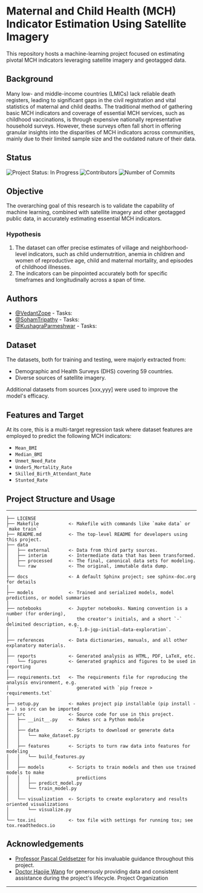 Maternal and Child Health (MCH) Indicator Estimation Using Satellite Imagery
==============================
This repository hosts a machine-learning project focused on estimating pivotal MCH indicators leveraging satellite imagery and geotagged data.

## Background

Many low- and middle-income countries (LMICs) lack reliable death registers, leading to significant gaps in the civil registration and vital statistics of maternal and child deaths. The traditional method of gathering basic MCH indicators and coverage of essential MCH services, such as childhood vaccinations, is through expensive nationally representative household surveys. However, these surveys often fall short in offering granular insights into the disparities of MCH indicators across communities, mainly due to their limited sample size and the outdated nature of their data.

## Status

![Project Status: In Progress](https://img.shields.io/badge/Project%20Status-In%20Progress-orange)
![Contributors](https://img.shields.io/github/contributors/VedantZope/Maternal-and-Child-Health-Monitoring-in-LMICs.svg)
![Number of Commits](https://img.shields.io/github/commit-activity/y/VedantZope/Maternal-and-Child-Health-Monitoring-in-LMICs.svg)

## Objective

The overarching goal of this research is to validate the capability of machine learning, combined with satellite imagery and other geotagged public data, in accurately estimating essential MCH indicators.

### Hypothesis

1. The dataset can offer precise estimates of village and neighborhood-level indicators, such as child undernutrition, anemia in children and women of reproductive age, child and maternal mortality, and episodes of childhood illnesses.
2. The indicators can be pinpointed accurately both for specific timeframes and longitudinally across a span of time.

## Authors

- [@VedantZope](https://www.github.com/VedantZope) - Tasks: 
- [@SohamTripathy](https://github.com/ST172001) - Tasks:
- [@KushagraParmeshwar](https://www.github.com/kush8725) - Tasks:

## Dataset

The datasets, both for training and testing, were majorly extracted from:
- Demographic and Health Surveys (DHS) covering 59 countries.
- Diverse sources of satellite imagery.

Additional datasets from sources [xxx,yyy] were used to improve the model's efficacy.

## Features and Target

At its core, this is a multi-target regression task where dataset features are employed to predict the following MCH indicators:
- `Mean_BMI`
- `Median_BMI`
- `Unmet_Need_Rate`
- `Under5_Mortality_Rate`
- `Skilled_Birth_Attendant_Rate`
- `Stunted_Rate`

## Project Structure and Usage
------------

    ├── LICENSE
    ├── Makefile           <- Makefile with commands like `make data` or `make train`
    ├── README.md          <- The top-level README for developers using this project.
    ├── data
    │   ├── external       <- Data from third party sources.
    │   ├── interim        <- Intermediate data that has been transformed.
    │   ├── processed      <- The final, canonical data sets for modeling.
    │   └── raw            <- The original, immutable data dump.
    │
    ├── docs               <- A default Sphinx project; see sphinx-doc.org for details
    │
    ├── models             <- Trained and serialized models, model predictions, or model summaries
    │
    ├── notebooks          <- Jupyter notebooks. Naming convention is a number (for ordering),
    │                         the creator's initials, and a short `-` delimited description, e.g.
    │                         `1.0-jqp-initial-data-exploration`.
    │
    ├── references         <- Data dictionaries, manuals, and all other explanatory materials.
    │
    ├── reports            <- Generated analysis as HTML, PDF, LaTeX, etc.
    │   └── figures        <- Generated graphics and figures to be used in reporting
    │
    ├── requirements.txt   <- The requirements file for reproducing the analysis environment, e.g.
    │                         generated with `pip freeze > requirements.txt`
    │
    ├── setup.py           <- makes project pip installable (pip install -e .) so src can be imported
    ├── src                <- Source code for use in this project.
    │   ├── __init__.py    <- Makes src a Python module
    │   │
    │   ├── data           <- Scripts to download or generate data
    │   │   └── make_dataset.py
    │   │
    │   ├── features       <- Scripts to turn raw data into features for modeling
    │   │   └── build_features.py
    │   │
    │   ├── models         <- Scripts to train models and then use trained models to make
    │   │   │                 predictions
    │   │   ├── predict_model.py
    │   │   └── train_model.py
    │   │
    │   └── visualization  <- Scripts to create exploratory and results oriented visualizations
    │       └── visualize.py
    │
    └── tox.ini            <- tox file with settings for running tox; see tox.readthedocs.io

## Acknowledgements

- [Professor Pascal Geldsetzer](https://profiles.stanford.edu/pascal-geldsetzer) for his invaluable guidance throughout this project.
- [Doctor Haojie Wang](https://scholar.google.com.hk/citations?user=oU5bH20AAAAJ&hl=en) for generously providing data and consistent assistance during the project's lifecycle.
Project Organization
--------
